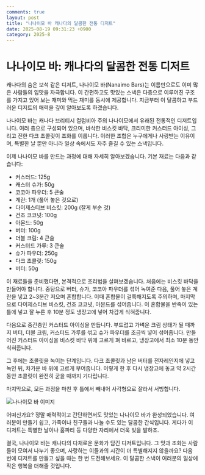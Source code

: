 ```yaml
---
comments: true
layout: post
title: "나나이모 바 캐나다의 달콤한 전통 디저트"
date: 2025-08-19 09:31:23 +0900
category: 2025-8
---
```


# 나나이모 바: 캐나다의 달콤한 전통 디저트

캐나다의 숨은 보석 같은 디저트, 나나이모 바(Nanaimo Bars)는 이름만으로도 이미 많은 사람들의 입맛을 자극합니다. 이 간편하고도 맛있는 스낵은 다층으로 이루어진 구조를 가지고 있어 보는 재미와 먹는 재미를 동시에 제공합니다. 지금부터 이 달콤하고 부드러운 디저트의 매력을 깊이 알아보도록 하겠습니다.

나나이모 바는 캐나다 브리티시 컬럼비아 주의 나나이모에서 유래된 전통적인 디저트입니다. 여러 층으로 구성되어 있으며, 바삭한 비스킷 바닥, 크리미한 커스터드 아이싱, 그리고 진한 다크 초콜릿이 조화를 이룹니다. 이러한 조합은 누구에게나 사랑받는 이유이며, 특별한 날 뿐만 아니라 일상 속에서도 자주 즐길 수 있는 스낵입니다.

이제 나나이모 바를 만드는 과정에 대해 자세히 알아보겠습니다. 기본 재료는 다음과 같습니다:

- 커스터드: 125g
- 캐스터 슈가: 50g
- 코코아 파우더: 5 큰술
- 계란: 1개 (풀어 놓은 것으로)
- 다이제스티브 비스킷: 200g (잘게 부순 것)
- 건조 코코넛: 100g
- 아몬드: 50g
- 버터: 100g
- 더블 크림: 4 큰술
- 커스터드 가루: 3 큰술
- 슈가 파우더: 250g
- 다크 초콜릿: 150g
- 버터: 50g

이 재료들을 준비했다면, 본격적으로 조리법을 살펴보겠습니다. 처음에는 비스킷 바닥을 만들어야 합니다. 중탕으로 버터, 슈가, 코코아 파우더를 섞어 녹여준 다음, 풀어 놓은 계란을 넣고 2~3분간 저으며 혼합합니다. 이때 혼합물이 걸쭉해지도록 주의하며, 마지막으로 다이제스티브 비스킷, 건조 코코넛, 아몬드를 섞어줍니다. 이 혼합물을 반죽이 있는 틀에 넣고 잘 누른 후 10분 정도 냉장고에 넣어 차갑게 식혀줍니다.

다음으로 중간층인 커스터드 아이싱을 만듭니다. 부드럽고 가벼운 크림 상태가 될 때까지 버터, 더블 크림, 커스터드 가루를 섞고 슈가 파우더를 조금씩 넣어 섞어줍니다. 만들어진 커스터드 아이싱을 비스킷 바닥 위에 고르게 펴 바르고, 냉장고에서 최소 10분 동안 식혀줍니다. 

그 후에는 초콜릿을 녹이는 단계입니다. 다크 초콜릿과 남은 버터를 전자레인지에 넣고 녹인 뒤, 차가운 바 위에 고르게 부어줍니다. 이렇게 한 후 다시 냉장고에 놓고 약 2시간 동안 초콜릿이 완전히 굳을 때까지 기다립니다. 

마지막으로, 모든 과정을 마친 후 틀에서 빼내어 사각형으로 잘라서 서빙합니다. 

![나나이모 바 이미지](https://www.themealdb.com/images/media/meals/vwuprt1511813703.jpg)

어떠신가요? 정말 매력적이고 간단하면서도 맛있는 나나이모 바가 완성되었습니다. 여러분이 만들기 쉽고, 가족이나 친구들과 나눌 수도 있는 달콤한 간식입니다. 게다가 이 디저트는 특별한 날이나 홈파티 등 다양한 자리에서 더욱 빛을 발하죠.

결국, 나나이모 바는 캐나다의 다채로운 문화가 담긴 디저트입니다. 그 맛과 조화는 사람들이 모여서 나누기 좋으며, 사랑하는 이들과의 시간이 더 특별해지지 않을까요? 다음 번에 디저트를 만들고 싶을 때는 한 번 도전해보세요. 이 달콤한 스낵이 여러분의 일상에 작은 행복을 더해줄 것입니다.